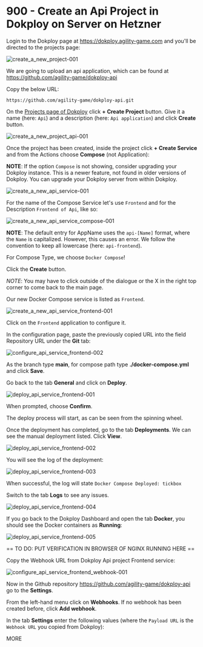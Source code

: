 # 900 - Create an Api Project in Dokploy on Server on Hetzner

Login to the Dokploy page at https://dokploy.agility-game.com and you'll be directed to the projects page:

![create_a_new_project-001](https://github.com/agility-game/dokploy/assets/1499433/8cd7133a-8ddc-4d1c-b643-7806c63a7d97)

We are going to upload an api application, which can be found at https://github.com/agility-game/dokploy-api

Copy the below URL:

```
https://github.com/agility-game/dokploy-api.git
```

On the [Projects page of Dokploy](https://dokploy.agility-game.com/dashboard/projects) click **+ Create Project** button. Give it a name (here: ```Api```) and a description (here: ```Api application```) and click **Create** button.

![create_a_new_project_api-001](https://github.com/agility-game/dokploy/assets/1499433/49a4432c-f48d-4d42-9846-87f0760dd1bc)

Once the project has been created, inside the project click **+ Create Service** and from the Actions choose **Compose** (not Application):

**NOTE**: If the option ```Compose``` is not showing, consider upgrading your Dokploy instance. This is a newer feature, not found in older versions of Dokploy. You can upgrade your Dokploy server from within Dokploy.

![create_a_new_api_service-001](https://github.com/agility-game/dokploy/assets/1499433/1c87bf74-b94f-4847-a774-12bf9571d394)

For the name of the Compose Service let's use ```Frontend``` and for the Description ```Frontend of Api```, like so:

![create_a_new_api_service_compose-001](https://github.com/agility-game/dokploy/assets/1499433/2d146f9f-9ada-4831-bfa6-a161dbd7948e)

**NOTE**: The default entry for AppName uses the ```api-[Name]``` format, where the ```Name``` is capitalized. However, this causes an error. We follow the convention to keep all lowercase (here: ```api-frontend```).

For Compose Type, we choose ```Docker Compose```!

Click the **Create** button. 

*NOTE*: You may have to click outside of the dialogue or the X in the right top corner to come back to the main page.

Our new Docker Compose service is listed as ```Frontend```.

![create_a_new_api_service_frontend-001](https://github.com/agility-game/dokploy/assets/1499433/7f6eafbb-aa43-48cf-bf83-78f7d7fd7e3c)

Click on the ```Frontend``` application to configure it.

In the configuration page, paste the previously copied URL into the field Repository URL under the **Git** tab:

![configure_api_service_frontend-002](https://github.com/agility-game/dokploy/assets/1499433/6e18a416-0dbb-46b9-a9d5-bb18df881da0)

As the branch type **main**, for compose path type **./docker-compose.yml** and click **Save**.

Go back to the tab **General** and click on **Deploy**.

![deploy_api_service_frontend-001](https://github.com/agility-game/dokploy/assets/1499433/07929de0-7e0c-4cf2-ab35-cde873125c3b)

When prompted, choose **Confirm**.

The deploy process will start, as can be seen from the spinning wheel.

Once the deployment has completed, go to the tab **Deployments**. We can see the manual deployment listed. Click **View**.

![deploy_api_service_frontend-002](https://github.com/agility-game/dokploy/assets/1499433/690fe62e-7d13-4942-882d-a13a61fe871e)

You will see the log of the deployment:

![deploy_api_service_frontend-003](https://github.com/agility-game/dokploy/assets/1499433/ae55d8b7-81cd-44a9-9bbe-a49b9ebc806f)

When successful, the log will state ```Docker Compose Deployed: tickbox```

Switch to the tab **Logs** to see any issues.

![deploy_api_service_frontend-004](https://github.com/agility-game/dokploy/assets/1499433/7671ab09-8d47-4f55-8fcc-1dc74875181c)

If you go back to the Dokploy Dashboard and open the tab **Docker**, you should see the Docker containers as **Running**:

![deploy_api_service_frontend-005](https://github.com/agility-game/dokploy/assets/1499433/e3b9a236-a494-4cf9-a155-83b4c1211398)

== TO DO: PUT VERIFICATION IN BROWSER OF NGINX RUNNING HERE ==

Copy the Webhook URL from Dokploy Api project Frontend service:

![configure_api_service_frontend_webhook-001](https://github.com/agility-game/dokploy/assets/1499433/46b0fcb9-77e4-4854-b758-3c6ee66151b7)

Now in the Github repository https://github.com/agility-game/dokploy-api go to the **Settings**.

From the left-hand menu click on **Webhooks**. If no webhook has been created before, click **Add webhook**.

In the tab **Settings** enter the following values (where the ```Payload URL``` is the ```Webhook URL``` you copied from Dokploy):



MORE
